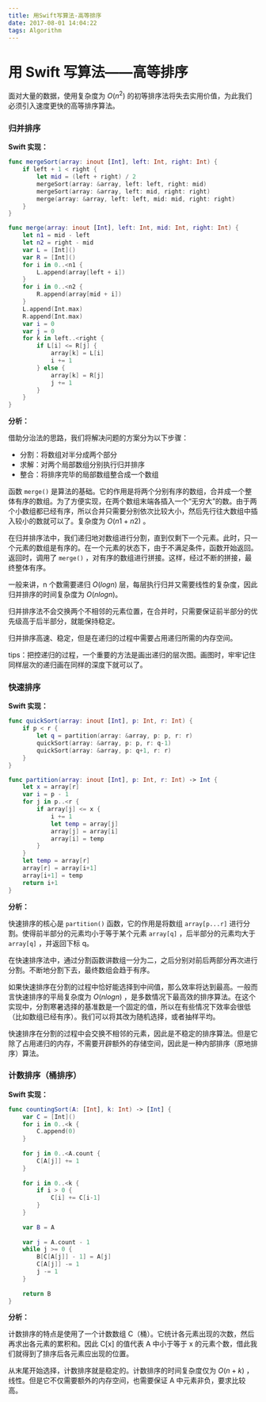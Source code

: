 ```yaml
---
title: 用Swift写算法-高等排序
date: 2017-08-01 14:04:22
tags: Algorithm
---
```


# 用 Swift 写算法——高等排序

面对大量的数据，使用复杂度为 $O(n^2)$ 的初等排序法将失去实用价值，为此我们必须引入速度更快的高等排序算法。

### 归并排序

**Swift 实现：**

```swift
func mergeSort(array: inout [Int], left: Int, right: Int) {
    if left + 1 < right {
        let mid = (left + right) / 2
        mergeSort(array: &array, left: left, right: mid)
        mergeSort(array: &array, left: mid, right: right)
        merge(array: &array, left: left, mid: mid, right: right)
    }
}

func merge(array: inout [Int], left: Int, mid: Int, right: Int) {
    let n1 = mid - left
    let n2 = right - mid
    var L = [Int]()
    var R = [Int]()
    for i in 0..<n1 {
        L.append(array[left + i])
    }
    for i in 0..<n2 {
        R.append(array[mid + i])
    }
    L.append(Int.max)
    R.append(Int.max)
    var i = 0
    var j = 0
    for k in left..<right {
        if L[i] <= R[j] {
            array[k] = L[i]
            i += 1
        } else {
            array[k] = R[j]
            j += 1
        }
    }
}
```

**分析：**

借助分治法的思路，我们将解决问题的方案分为以下步骤：

- 分割：将数组对半分成两个部分
- 求解：对两个局部数组分别执行归并排序
- 整合：将排序完毕的局部数组整合成一个数组

函数 `merge()` 是算法的基础。它的作用是将两个分别有序的数组，合并成一个整体有序的数组。为了方便实现，在两个数组末端各插入一个“无穷大”的数。由于两个小数组都已经有序，所以合并只需要分别依次比较大小，然后先行往大数组中插入较小的数就可以了。复杂度为 $O(n1+n2)$ 。

在归并排序法中，我们递归地对数组进行分割，直到仅剩下一个元素。此时，只一个元素的数组是有序的。在一个元素的状态下，由于不满足条件，函数开始返回。返回时，调用了 `merge()` ，对有序的数组进行拼接。这样，经过不断的拼接，最终整体有序。

一般来讲，n 个数需要递归 $O(logn)$ 层，每层执行归并又需要线性的复杂度，因此归并排序的时间复杂度为 $O(nlogn)$。

归并排序法不会交换两个不相邻的元素位置，在合并时，只需要保证前半部分的优先级高于后半部分，就能保持稳定。

归并排序高速、稳定，但是在递归的过程中需要占用递归所需的内存空间。

tips：把控递归的过程，一个重要的方法是画出递归的层次图。画图时，牢牢记住同样层次的递归画在同样的深度下就可以了。

### 快速排序

**Swift 实现：**

```swift
func quickSort(array: inout [Int], p: Int, r: Int) {
    if p < r {
        let q = partition(array: &array, p: p, r: r)
        quickSort(array: &array, p: p, r: q-1)
        quickSort(array: &array, p: q+1, r: r)
    }
}

func partition(array: inout [Int], p: Int, r: Int) -> Int {
    let x = array[r]
    var i = p - 1
    for j in p..<r {
        if array[j] <= x {
            i += 1
            let temp = array[j]
            array[j] = array[i]
            array[i] = temp
        }
    }
    let temp = array[r]
    array[r] = array[i+1]
    array[i+1] = temp
    return i+1
}
```

**分析：**

快速排序的核心是 `partition()` 函数，它的作用是将数组 `array[p...r]` 进行分割。使得前半部分的元素均小于等于某个元素 `array[q]` ，后半部分的元素均大于 `array[q]` ，并返回下标 q。

在快速排序法中，通过分割函数讲数组一分为二，之后分别对前后两部分再次进行分割。不断地分割下去，最终数组会趋于有序。

如果快速排序在分割的过程中恰好能选择到中间值，那么效率将达到最高。一般而言快速排序的平局复杂度为 $O(nlogn)$ ，是多数情况下最高效的排序算法。在这个实现中，分割寒暑选择的基准数是一个固定的值，所以在有些情况下效率会很低（比如数组已经有序）。我们可以将其改为随机选择，或者抽样平均。

快速排序在分割的过程中会交换不相邻的元素，因此是不稳定的排序算法。但是它除了占用递归的内存，不需要开辟额外的存储空间，因此是一种内部排序（原地排序）算法。

### 计数排序（桶排序）

**Swift 实现：**

```swift
func countingSort(A: [Int], k: Int) -> [Int] {
    var C = [Int]()
    for i in 0..<k {
        C.append(0)
    }
    
    for j in 0..<A.count {
        C[A[j]] += 1
    }
    
    for i in 0..<k {
        if i > 0 {
            C[i] += C[i-1]
        }
    }
    
    var B = A
    
    var j = A.count - 1
    while j >= 0 {
        B[C[A[j]] - 1] = A[j]
        C[A[j]] -= 1
        j -= 1
    }
    
    return B
}
```

**分析：**

计数排序的特点是使用了一个计数数组 C（桶）。它统计各元素出现的次数，然后再求出各元素的累积和。因此 C[x] 的值代表 A 中小于等于 x 的元素个数，借此我们就得到了排序后各元素应出现的位置。

从末尾开始选择，计数排序就是稳定的。计数排序的时间复杂度仅为 $O(n+k)$ ，线性。但是它不仅需要额外的内存空间，也需要保证 A 中元素非负，要求比较高。